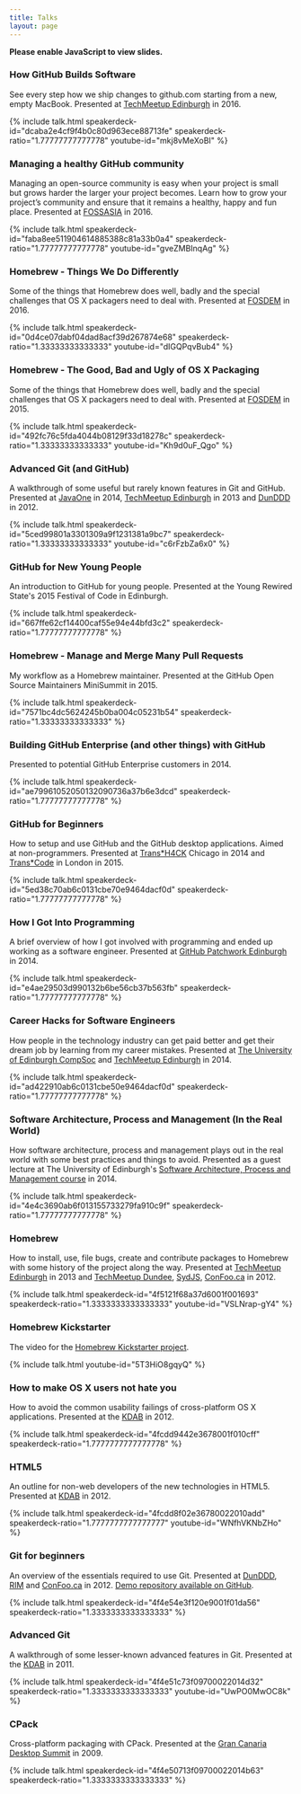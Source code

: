 ```yaml
---
title: Talks
layout: page
---
```

<noscript>**Please enable JavaScript to view slides.**</noscript>

### How GitHub Builds Software
See every step how we ship changes to github.com starting from a new, empty MacBook. Presented at [TechMeetup Edinburgh](http://techmeetup.co.uk/) in 2016.

{% include talk.html speakerdeck-id="dcaba2e4cf9f4b0c80d963ece88713fe" speakerdeck-ratio="1.77777777777778" youtube-id="mkj8vMeXoBI" %}

### Managing a healthy GitHub community
Managing an open-source community is easy when your project is small but grows harder the larger your project becomes. Learn how to grow your project’s community and ensure that it remains a healthy, happy and fun place. Presented at [FOSSASIA](http://2016.fossasia.org) in 2016.

{% include talk.html speakerdeck-id="faba8ee511904614885388c81a33b0a4" speakerdeck-ratio="1.77777777777778" youtube-id="gveZMBInqAg" %}

### Homebrew - Things We Do Differently
Some of the things that Homebrew does well, badly and the special challenges that OS X packagers need to deal with. Presented at [FOSDEM](https://fosdem.org) in 2016.

{% include talk.html speakerdeck-id="0d4ce07dabf04dad8acf39d267874e68" speakerdeck-ratio="1.33333333333333" youtube-id="dIGQPqvBub4" %}

### Homebrew - The Good, Bad and Ugly of OS X Packaging
Some of the things that Homebrew does well, badly and the special challenges that OS X packagers need to deal with. Presented at [FOSDEM](https://fosdem.org) in 2015.

{% include talk.html speakerdeck-id="492fc76c5fda4044b08129f33d18278c" speakerdeck-ratio="1.33333333333333" youtube-id="Kh9d0uF\_Qgo" %}

### Advanced Git (and GitHub)
A walkthrough of some useful but rarely known features in Git and GitHub. Presented at [JavaOne](https://www.oracle.com/javaone/index.html) in 2014, [TechMeetup Edinburgh](http://techmeetup.co.uk/) in 2013 and [DunDDD](http://dun.dddscotland.co.uk/) in 2012.

{% include talk.html speakerdeck-id="5ced99801a3301309a9f1231381a9bc7" speakerdeck-ratio="1.33333333333333" youtube-id="c6rFzbZa6x0" %}

### GitHub for New Young People
An introduction to GitHub for young people. Presented at the Young Rewired State's 2015 Festival of Code in Edinburgh.

{% include talk.html speakerdeck-id="667ffe62cf14400caf55e94e44bfd3c2" speakerdeck-ratio="1.77777777777778" %}

### Homebrew - Manage and Merge Many Pull Requests
My workflow as a Homebrew maintainer. Presented at the GitHub Open Source Maintainers MiniSummit in 2015.

{% include talk.html speakerdeck-id="7571bc4dc5624245b0ba004c05231b54" speakerdeck-ratio="1.33333333333333" %}

### Building GitHub Enterprise (and other things) with GitHub
Presented to potential GitHub Enterprise customers in 2014.

{% include talk.html speakerdeck-id="ae79961052050132090736a37b6e3dcd" speakerdeck-ratio="1.77777777777778" %}

### GitHub for Beginners
How to setup and use GitHub and the GitHub desktop applications. Aimed at non-programmers. Presented at [Trans*H4CK](http://www.transhack.org) Chicago in 2014 and [Trans*Code](http://trans-code.org) in London in 2015.

{% include talk.html speakerdeck-id="5ed38c70ab6c0131cbe70e9464dacf0d" speakerdeck-ratio="1.77777777777778" %}

### How I Got Into Programming
A brief overview of how I got involved with programming and ended up working as a software engineer. Presented at [GitHub Patchwork Edinburgh](https://github.com/blog/1907-patchwork-edinburgh) in 2014.

{% include talk.html speakerdeck-id="e4ae29503d990132b6be56cb37b563fb" speakerdeck-ratio="1.77777777777778" %}

### Career Hacks for Software Engineers
How people in the technology industry can get paid better and get their dream job by learning from my career mistakes. Presented at [The University of Edinburgh CompSoc](https://comp-soc.com/) and [TechMeetup Edinburgh](http://techmeetup.co.uk/) in 2014.

{% include talk.html speakerdeck-id="ad422910ab6c0131cbe50e9464dacf0d" speakerdeck-ratio="1.77777777777778" %}

### Software Architecture, Process and Management (In the Real World)
How software architecture, process and management plays out in the real world with some best practices and things to avoid. Presented as a guest lecture at The University of Edinburgh's [Software Architecture, Process and Management course](http://www.inf.ed.ac.uk/teaching/courses/sapm/) in 2014.

{% include talk.html speakerdeck-id="4e4c3690ab6f013155733279fa910c9f" speakerdeck-ratio="1.77777777777778" %}

### Homebrew
How to install, use, file bugs, create and contribute packages to Homebrew with some history of the project along the way. Presented at [TechMeetup Edinburgh](http://techmeetup.co.uk/) in 2013 and [TechMeetup Dundee](http://techdundee.eventbrite.co.uk/), [SydJS](http://www.sydjs.com), [ConFoo.ca](http://confoo.ca) in 2012.

{% include talk.html speakerdeck-id="4f5121f68a37d6001f001693" speakerdeck-ratio="1.3333333333333333" youtube-id="VSLNrap-gY4" %}

### Homebrew Kickstarter
The video for the [Homebrew Kickstarter project](http://www.kickstarter.com/projects/homebrew/brew-test-bot).

{% include talk.html youtube-id="5T3HiO8gqyQ" %}

### How to make OS X users not hate you
How to avoid the common usability failings of cross-platform OS X applications. Presented at the [KDAB](http://www.kdab.com) in 2012.

{% include talk.html speakerdeck-id="4fcdd9442e3678001f010cff" speakerdeck-ratio="1.7777777777777778" %}

### HTML5
An outline for non-web developers of the new technologies in HTML5. Presented at [KDAB](http://www.kdab.com) in 2012.

{% include talk.html speakerdeck-id="4fcdd8f02e36780022010add" speakerdeck-ratio="1.7777777777777777" youtube-id="WNfhVKNbZHo" %}

### Git for beginners
An overview of the essentials required to use Git. Presented at [DunDDD](http://dun.dddscotland.co.uk/), [RIM](http://www.rim.com) and [ConFoo.ca](http://confoo.ca) in 2012. [Demo repository available on GitHub](https://github.com/mikemcquaid/GitForBeginnersDemo).

{% include talk.html speakerdeck-id="4f4e54e3f120e9001f01da56" speakerdeck-ratio="1.3333333333333333" %}

### Advanced Git
A walkthrough of some lesser-known advanced features in Git. Presented at the [KDAB](http://www.kdab.com) in 2011.

{% include talk.html speakerdeck-id="4f4e51c73f09700022014d32" speakerdeck-ratio="1.3333333333333333" youtube-id="UwPO0MwOC8k" %}

### CPack
Cross-platform packaging with CPack. Presented at the [Gran Canaria Desktop Summit](http://www.grancanariadesktopsummit.org) in 2009.

{% include talk.html speakerdeck-id="4f4e50713f09700022014b63" speakerdeck-ratio="1.3333333333333333" %}
